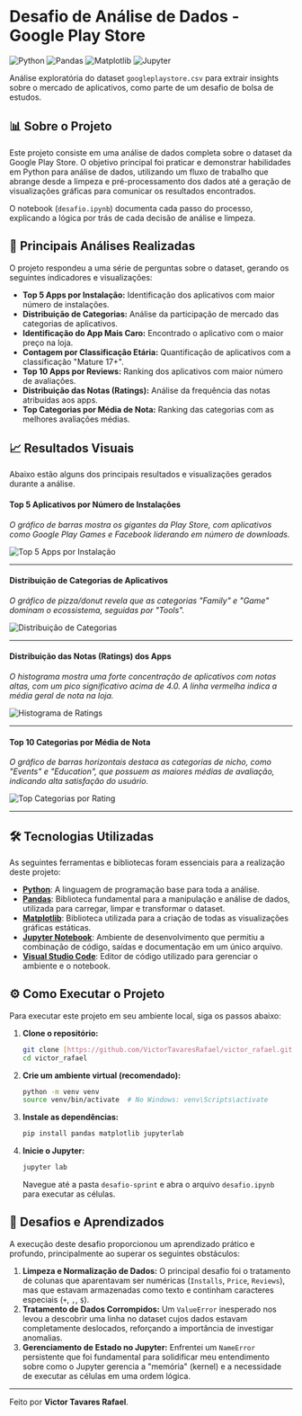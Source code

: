 # Desafio de Análise de Dados - Google Play Store

![Python](https://img.shields.io/badge/Python-3.11+-blue.svg)
![Pandas](https://img.shields.io/badge/Pandas-2.x-blue.svg)
![Matplotlib](https://img.shields.io/badge/Matplotlib-3.x-blue.svg)
![Jupyter](https://img.shields.io/badge/Jupyter-Notebook-orange.svg)

Análise exploratória do dataset `googleplaystore.csv` para extrair insights sobre o mercado de aplicativos, como parte de um desafio de bolsa de estudos.

## 📊 Sobre o Projeto

Este projeto consiste em uma análise de dados completa sobre o dataset da Google Play Store. O objetivo principal foi praticar e demonstrar habilidades em Python para análise de dados, utilizando um fluxo de trabalho que abrange desde a limpeza e pré-processamento dos dados até a geração de visualizações gráficas para comunicar os resultados encontrados.

O notebook (`desafio.ipynb`) documenta cada passo do processo, explicando a lógica por trás de cada decisão de análise e limpeza.

## 🚀 Principais Análises Realizadas

O projeto respondeu a uma série de perguntas sobre o dataset, gerando os seguintes indicadores e visualizações:

* **Top 5 Apps por Instalação:** Identificação dos aplicativos com maior número de instalações.
* **Distribuição de Categorias:** Análise da participação de mercado das categorias de aplicativos.
* **Identificação do App Mais Caro:** Encontrado o aplicativo com o maior preço na loja.
* **Contagem por Classificação Etária:** Quantificação de aplicativos com a classificação "Mature 17+".
* **Top 10 Apps por Reviews:** Ranking dos aplicativos com maior número de avaliações.
* **Distribuição das Notas (Ratings):** Análise da frequência das notas atribuídas aos apps.
* **Top Categorias por Média de Nota:** Ranking das categorias com as melhores avaliações médias.

## 📈 Resultados Visuais

Abaixo estão alguns dos principais resultados e visualizações gerados durante a análise.

#### Top 5 Aplicativos por Número de Instalações
*O gráfico de barras mostra os gigantes da Play Store, com aplicativos como Google Play Games e Facebook liderando em número de downloads.*

![Top 5 Apps por Instalação](./evidencias/grafico_top_5_instalacoes.png)

---

#### Distribuição de Categorias de Aplicativos
*O gráfico de pizza/donut revela que as categorias "Family" e "Game" dominam o ecossistema, seguidas por "Tools".*

![Distribuição de Categorias](./evidencias/grafico_distribuicao_categorias.png)

---

#### Distribuição das Notas (Ratings) dos Apps
*O histograma mostra uma forte concentração de aplicativos com notas altas, com um pico significativo acima de 4.0. A linha vermelha indica a média geral de nota na loja.*

![Histograma de Ratings](./evidencias/grafico_histograma_ratings.png)

---

#### Top 10 Categorias por Média de Nota
*O gráfico de barras horizontais destaca as categorias de nicho, como "Events" e "Education", que possuem as maiores médias de avaliação, indicando alta satisfação do usuário.*

![Top Categorias por Rating](./evidencias/grafico_top_categorias_rating.png)


---

## 🛠️ Tecnologias Utilizadas

As seguintes ferramentas e bibliotecas foram essenciais para a realização deste projeto:

* [**Python**](https://www.python.org/): A linguagem de programação base para toda a análise.
* [**Pandas**](https://pandas.pydata.org/): Biblioteca fundamental para a manipulação e análise de dados, utilizada para carregar, limpar e transformar o dataset.
* [**Matplotlib**](https://matplotlib.org/): Biblioteca utilizada para a criação de todas as visualizações gráficas estáticas.
* [**Jupyter Notebook**](https://jupyter.org/): Ambiente de desenvolvimento que permitiu a combinação de código, saídas e documentação em um único arquivo.
* [**Visual Studio Code**](https://code.visualstudio.com/): Editor de código utilizado para gerenciar o ambiente e o notebook.

## ⚙️ Como Executar o Projeto

Para executar este projeto em seu ambiente local, siga os passos abaixo:

1.  **Clone o repositório:**
    ```bash
    git clone [https://github.com/VictorTavaresRafael/victor_rafael.git](https://github.com/VictorTavaresRafael/victor_rafael.git)
    cd victor_rafael
    ```

2.  **Crie um ambiente virtual (recomendado):**
    ```bash
    python -m venv venv
    source venv/bin/activate  # No Windows: venv\Scripts\activate
    ```

3.  **Instale as dependências:**
    ```bash
    pip install pandas matplotlib jupyterlab
    ```

4.  **Inicie o Jupyter:**
    ```bash
    jupyter lab
    ```
    Navegue até a pasta `desafio-sprint` e abra o arquivo `desafio.ipynb` para executar as células.

## 🧠 Desafios e Aprendizados

A execução deste desafio proporcionou um aprendizado prático e profundo, principalmente ao superar os seguintes obstáculos:

1.  **Limpeza e Normalização de Dados:** O principal desafio foi o tratamento de colunas que aparentavam ser numéricas (`Installs`, `Price`, `Reviews`), mas que estavam armazenadas como texto e continham caracteres especiais (`+`, `,`, `$`).
2.  **Tratamento de Dados Corrompidos:** Um `ValueError` inesperado nos levou a descobrir uma linha no dataset cujos dados estavam completamente deslocados, reforçando a importância de investigar anomalias.
3.  **Gerenciamento de Estado no Jupyter:** Enfrentei um `NameError` persistente que foi fundamental para solidificar meu entendimento sobre como o Jupyter gerencia a "memória" (kernel) e a necessidade de executar as células em uma ordem lógica.

---

Feito por **Victor Tavares Rafael**.
